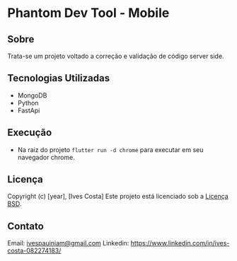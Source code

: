 # Phantom Dev Tool - Mobile

## Sobre

Trata-se um projeto voltado a correção e validação de código server side.

## Tecnologias Utilizadas

- MongoDB
- Python
- FastApi

## Execução

- Na raiz do projeto `flutter run -d chrome` para executar em seu navegador chrome.

## Licença

Copyright (c) [year], [Ives Costa]
Este projeto está licenciado sob a [Licença BSD](https://pt.wikipedia.org/wiki/Licen%C3%A7a_BSD).

## Contato

Email: <ivespauiniam@gmail.com>
Linkedin: <https://www.linkedin.com/in/ives-costa-082274183/>
